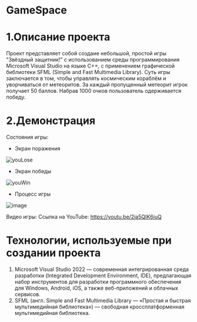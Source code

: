 # GameSpace

# 1.Описание проекта
Проект представляет собой создаие небольшой, простой игры "Звёздный защитник!" с использованием среды программирования Microsoft Visual Studio на языке C++, с применением графической библиотеки SFML (Simple and Fast Multimedia Library). Суть игры заключается в том, чтобы управлять космическим кораблём и уворчиваться от метеоритов. За каждый пропущенный метеорит игрок получает 50 баллов. Набрав 1000 очков пользователь одерживается победу.
# 2.Демонстрация
Состояния игры:
- Экран поражения

![youLose](https://github.com/Bus1nk4/GameSpace/assets/170882831/37e95490-276c-4eb7-865c-ed17ec660c12)
- Экран победы

![youWin](https://github.com/Bus1nk4/GameSpace/assets/170882831/eb627a62-02b3-4041-a4ef-44c6f4441f4b)
- Процесс игры

![image](https://github.com/Bus1nk4/GameSpace/assets/170882831/e594c471-b0f8-439b-b79c-371836c47dd0)

Видео игры:
Ссылка на YouTube: https://youtu.be/2ia5QIK6iuQ

# Технологии, используемые при создании проекта
1. Microsoft Visual Studio 2022 — современная интегрированная среда разработки (Integrated Development Environment, IDE), предлагающая набор инструментов для разработки программного обеспечения для Windows, Android, iOS, а также веб-приложений и облачных сервисов.
2. SFML (англ. Simple and Fast Multimedia Library — «Простая и быстрая мультимедийная библиотека») — свободная кроссплатформенная мультимедийная библиотека.
